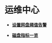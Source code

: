 # 运维中心<a name="bcs_usermanual_0009"></a>

-   **[设置网盘阈值告警](设置网盘阈值告警.md)**  

-   **[磁盘指标一览](磁盘指标一览.md)**  


